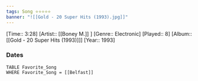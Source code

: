 ```yaml
---
tags: Song ⭐⭐⭐⭐⭐ 
banner: "![[Gold - 20 Super Hits (1993).jpg]]"
---
```

[Time:: 3:28]
[Artist:: [[Boney M.]] ]
[Genre:: Electronic]
[Played:: 8]
[Album:: [[Gold - 20 Super Hits (1993)]]]
[Year:: 1993]
### Dates
````dataview
TABLE Favorite_Song
WHERE Favorite_Song = [[Belfast]]
````
